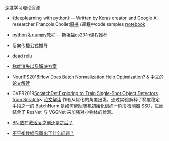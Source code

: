 深度学习理论资源

* 《deeplearning with python》 -- Written by Keras creator and Google AI researcher François Chollet[原书](https://www.manning.com/books/deep-learning-with-python) /课程中code samples [notebook](https://github.com/fchollet/deep-learning-with-python-notebooks)
  
* [python & numpy教程](http://cs231n.github.io/python-numpy-tutorial/) -- 斯坦福cs231n课程推荐

* [反向传播公式推导](https://www.cnblogs.com/charlotte77/p/5629865.html)

* [dead relu](http://www.rethink.fun/index.php/2018/05/11/dead-relu/)

* [梯度消失以及解决方案](https://zhuanlan.zhihu.com/p/33006526)

* NeurIPS2018[How Does Batch Normalization Help Optimization?](https://arxiv.org/pdf/1805.11604.pdf) & 中文的[论文解读](https://zhuanlan.zhihu.com/p/52749286)
* CVPR2019[ScratchDet:Exploring to Train Single-Shot Object Detectors from Scratch](https://arxiv.org/abs/1810.08425v3)& [论文解读](https://mp.weixin.qq.com/s?__biz=MzI5MDUyMDIxNA==&mid=2247487923&idx=2&sn=563fcafdef26d870a1547f9d8eef9abb&chksm=ec1ffc4adb68755cbb11b428b5143562f3c3562bbb2ee44d6900931308b731e91bb2be484d6c&token=1974059303&lang=zh_CN#rd)
  作者从优化的角度出发，通过实验解释了梯度稳定手段之一的 BatchNorm 是如何帮助随机初始化训练一阶段检测器 SSD，进而结合了 ResNet 与 VGGNet 来加强对小物体的检测。
  
* [BN 放在激活层之前还是之后？](https://www.zhihu.com/question/283715823/answer/438882036)
  
* [不平衡数据究竟出了什么问题？](https://zhuanlan.zhihu.com/p/56960799)
